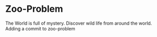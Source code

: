 # Zoo-Problem
The World is full of mystery. 
Discover wild life from around the world.
Adding a commit to zoo-problem 
